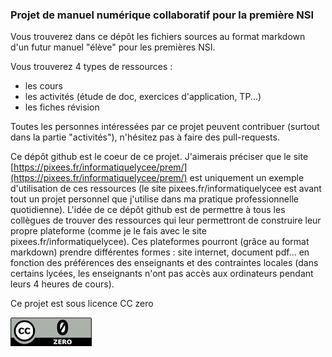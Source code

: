 ### Projet de manuel numérique collaboratif pour la première NSI

Vous trouverez dans ce dépôt les fichiers sources au format markdown d'un futur manuel "élève" pour les premières NSI.

Vous trouverez 4 types de ressources :

- les cours
- les activités (étude de doc, exercices d'application, TP...)
- les fiches révision

Toutes les personnes intéressées par ce projet peuvent contribuer (surtout dans la partie "activités"), n'hésitez pas à faire des pull-requests.

Ce dépôt github est le coeur de ce projet. J'aimerais préciser que le site [https://pixees.fr/informatiquelycee/prem/](https://pixees.fr/informatiquelycee/prem/) est uniquement un exemple d'utilisation de ces ressources (le site pixees.fr/informatiquelycee est avant tout un projet personnel que j'utilise dans ma pratique professionnelle quotidienne). L'idée de ce dépôt github est de permettre à tous les collègues de trouver des ressources qui leur permettront de construire leur propre plateforme (comme je le fais avec le site pixees.fr/informatiquelycee). Ces plateformes pourront (grâce au format markdown) prendre différentes formes : site internet, document pdf... en fonction des préférences des enseignants et des contraintes locales (dans certains lycées, les enseignants n'ont pas accès aux ordinateurs pendant leurs 4 heures de cours).
  
Ce projet est sous licence CC zero

![licence cc](img/cc.png)
